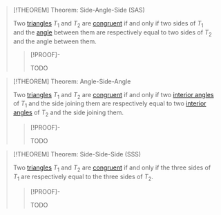 >[!THEOREM] Theorem: Side-Angle-Side (SAS)
>
>Two [triangles](Triangle.md) $T_1$ and $T_2$ are [congruent](../../../../Congruence.md) if and only if two sides of $T_1$ and the [angle](../../../Curves/Lines/Angle%20between%20Line%20Segments.md) between them are respectively equal to two sides of $T_2$ and the angle between them.
>
>>[!PROOF]-
>>
>>TODO
>>
>

>[!THEOREM] Theorem: Angle-Side-Angle
>
>Two [triangles](Triangle.md) $T_1$ and $T_2$ are [congruent](../../../../Congruence.md) if and only if two [interior angles](TODO) of $T_1$ and the side joining them are respectively equal to two [interior angles](TODO) of $T_2$ and the side joining them.
>
>>[!PROOF]-
>>
>>TODO
>>
>

>[!THEOREM] Theorem: Side-Side-Side (SSS)
>
>Two [triangles](Triangle.md) $T_1$ and $T_2$ are [congruent](../../../../Congruence.md) if and only if the three sides of $T_1$ are respectively equal to the three sides of $T_2$.
>
>>[!PROOF]-
>>
>>TODO
>>
>